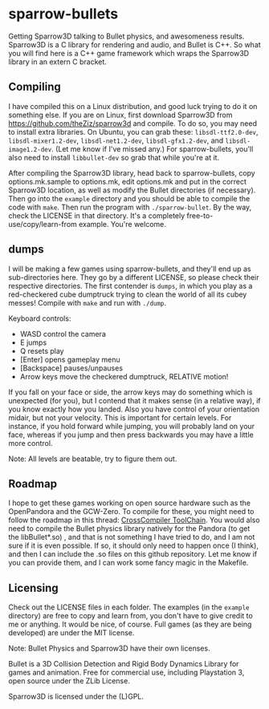 sparrow-bullets
===============

Getting Sparrow3D talking to Bullet physics, and awesomeness 
results.  Sparrow3D is a C library for rendering and audio, and Bullet is C++.  So
what you will find here is a C++ game framework which wraps
the Sparrow3D library in an extern C bracket.


Compiling
---------

I have compiled this on a Linux distribution, and good luck
trying to do it on something else.  If you are on Linux, first
download Sparrow3D from https://github.com/theZiz/sparrow3d
and compile.  To do so, you may need to install extra libraries.  On
Ubuntu, you can grab these:
`libsdl-ttf2.0-dev`, `libsdl-mixer1.2-dev`, `libsdl-net1.2-dev`,
`libsdl-gfx1.2-dev`, and `libsdl-image1.2-dev`.  (Let me know if I've missed any.)
For sparrow-bullets, you'll 
also need to install `libbullet-dev` so grab that while you're at it.

After compiling the Sparrow3D library, head back to sparrow-bullets,
copy options.mk.sample to options.mk, edit options.mk and put
in the correct Sparrow3D location, as well as modify the Bullet directories
(if necessary).  Then go into the `example` directory
and you should be able to compile the code with `make`.  Then run the program
with `./sparrow-bullet`.  By the way, check the LICENSE in that directory.  It's 
a completely free-to-use/copy/learn-from example.  You're welcome.


dumps
-----

I will be making a few games using sparrow-bullets, and they'll end up as
sub-directories here.  They go by a different LICENSE, so please check their
respective directories.  The first contender is `dumps`, in which you play
as a red-checkered cube dumptruck trying to clean the world of all its
cubey messes!  Compile with `make` and run with `./dump`.

Keyboard controls:
- WASD control the camera
- E jumps
- Q resets play
- [Enter] opens gameplay menu 
- [Backspace] pauses/unpauses
- Arrow keys move the checkered dumptruck, RELATIVE motion!

If you fall on your face or side, the arrow keys may do something which is
unexpected (for you), but I contend that it makes sense (in a relative way),
if you know exactly how you landed.  Also you have control
of your orientation midair, but not your velocity.  This is important
for certain levels.  For instance, if you hold forward while jumping, you will probably
land on your face, whereas if you jump and then press backwards you may have a little
more control.

Note:  All levels are beatable, try to figure them out.


Roadmap
-------

I hope to get these games working on open source hardware such as
the OpenPandora and the GCW-Zero.  To compile for these,
you might need to follow the roadmap in this thread:
[CrossCompiler ToolChain](http://boards.openpandora.org/topic/7147-crosscompiler-toolchain-based-on-openpandoraorg-ipks/).  You
would also need to compile the Bullet physics library natively for the 
Pandora (to get the libBullet\*.so) , and that is not something I 
have tried to do, and I am not sure if it is even possible.   If so, it
should only need to happen once (I think), and then I can include the .so
files on this github repository.  Let me know if you can provide them, and
I can work some fancy magic in the Makefile.  


Licensing
---------

Check out the LICENSE files in each folder.  The examples (in the `example` directory)
are free to copy and learn from, you don't have to give credit to me or anything.  It 
would be nice, of course.  Full games (as they are being developed) are under the MIT license.

Note: Bullet Physics and Sparrow3D have their own licenses.

 Bullet is a 3D Collision Detection and Rigid Body Dynamics Library for games and animation.
 Free for commercial use, including Playstation 3, open source under the ZLib License.

 Sparrow3D is licensed under the (L)GPL.

